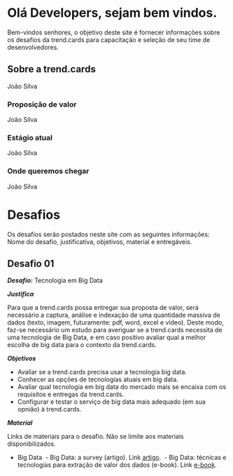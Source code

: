 # Olá Developers, sejam bem vindos.

Bem-vindos senhores, o objetivo deste site é fornecer informações sobre os desafios da trend.cards para capacitação e seleção de seu time de desenvolvedores.

## Sobre a trend.cards
João Silva

### Proposição de valor
João Silva

### Estágio atual
João Silva

### Onde queremos chegar
João Silva

# Desafios
Os desafios serão postados neste site com as seguintes informações: Nome do desafio, justificativa, objetivos, material e entregáveis.

## Desafio 01

***Desafio:*** Tecnologia em Big Data

***Justifica*** 

Para que a trend.cards possa entregar sua proposta de valor, será necessário a captura, análise e indexação de uma quantidade massiva de dados (texto, imagem, futuramente: pdf, word, excel e vídeo). Deste modo, faz-se necessário um estudo para averiguar se a trend.cards necessita de uma tecnologia de Big Data, e em caso positivo avaliar qual a melhor escolha de big data para o contexto da trend.cards.

***Objetivos*** 

- Avaliar se a trend.cards precisa usar a tecnologia big data.
- Conhecer as opções de tecnologias atuais em big data.
- Avaliar qual tecnologia em big data do mercado mais se encaixa com os requisitos e entregas da trend.cards.
- Configurar e testar o serviço de big data mais adequado (em sua opnião) à trend.cards.

***Material***

Links de materiais para o desafio. Não se limite aos materiais disponibilizados.

- Big Data
  - Big Data: a survey (artigo). Link [artigo](http://www.cs.unibo.it/~montesi/CBD/Articoli/SurveyBigData.pdf).
  - Big Data: técnicas e tecnologias para extração de valor dos dados (e-book). Link [e-book](  https://books.google.com.br/books?id=cbWlDQAAQBAJ&pg=PT112&lpg=PT112&dq=apache+Samza&source=bl&ots=6k3oo8J9Hd&sig=IJeumICPO4-GUnblfhNE_-6KbwA&hl=pt-BR&sa=X&ved=0ahUKEwi5qazQwN3RAhVDD5AKHdfUDM0Q6AEIQzAI#v=onepage&q&f=false).
  

